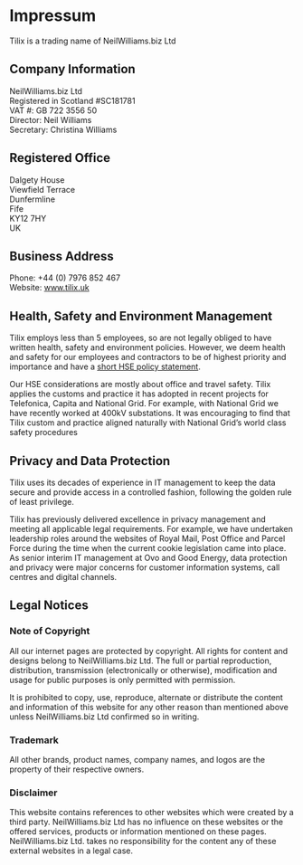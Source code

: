# Impressum
Tilix is a trading name of NeilWilliams.biz Ltd

## Company Information
NeilWilliams.biz Ltd  
Registered in Scotland #SC181781  
VAT #: GB 722 3556 50  
Director: Neil Williams  
Secretary: Christina Williams  

## Registered Office
Dalgety House  
Viewfield Terrace  
Dunfermline  
Fife  
KY12 7HY  
UK  

## Business Address
Phone: +44 (0) 7976 852 467  
Website: www.tilix.uk

## Health, Safety and Environment Management 
Tilix employs less than 5 employees, so are not legally obliged to have written health, safety and environment policies. However, we deem health and safety for our employees and contractors to be of highest priority and importance and have a [short HSE policy statement](hse.html).

Our HSE considerations are mostly about office and travel safety. Tilix applies the customs and practice it has adopted in recent projects for Telefonica, Capita and National Grid. For example, with National Grid we have recently worked at 400kV substations. It was encouraging to find that Tilix custom and practice aligned naturally with National Grid’s world class safety procedures

## Privacy and Data Protection
Tilix uses its decades of experience in IT management to keep the data secure and provide access in a controlled fashion, following the golden rule of least privilege.

Tilix has previously delivered excellence in privacy management and meeting all applicable legal requirements. For example, we have undertaken leadership roles around the websites of Royal Mail, Post Office and Parcel Force during the time when the current cookie legislation came into place. As senior interim IT management at Ovo and Good Energy, data protection and privacy were major concerns for customer information systems, call centres and digital channels.

## Legal Notices

### Note of Copyright
All our internet pages are protected by copyright. All rights for content and designs belong to NeilWilliams.biz Ltd. The full or partial reproduction, distribution, transmission (electronically or otherwise), modification and usage for public purposes is only permitted with permission.

It is prohibited to copy, use, reproduce, alternate or distribute the content and information of this website for any other reason than mentioned above unless NeilWilliams.biz Ltd confirmed so in writing.

### Trademark
All other brands, product names, company names, and logos are the property of their respective owners.

### Disclaimer
This website contains references to other websites which were created by a third party. NeilWilliams.biz Ltd has no influence on these websites or the offered services, products or information mentioned on these pages. NeilWilliams.biz Ltd. takes no responsibility for the content any of these external websites in a legal case.